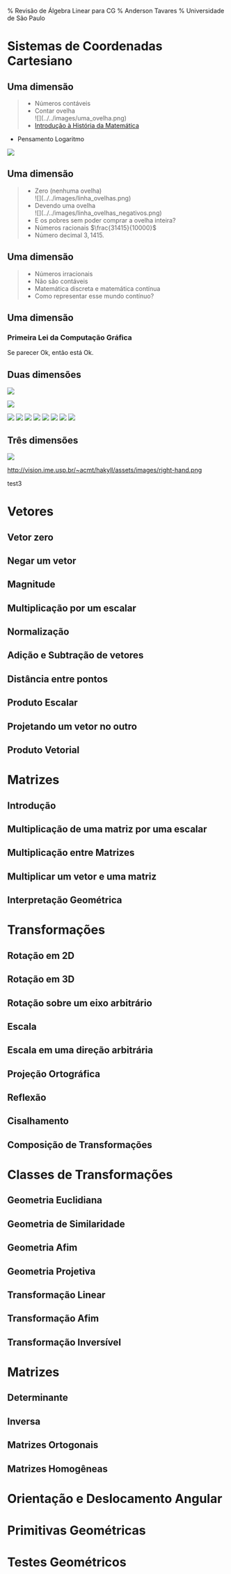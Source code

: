 % Revisão de Álgebra Linear para CG
% Anderson Tavares
% Universidade de São Paulo

# Sistemas de Coordenadas Cartesiano

## Uma dimensão

> - Números contáveis
> - <div>Contar ovelha<br>![](../../images/uma_ovelha.png)</div>
> - [Introdução à História da Matemática](http://www.livrariasaraiva.com.br/produto/392616)
- <div>Pensamento Logaritmo<br>
![](../../images/babylogarithms.jpg)</div>

## Uma dimensão

> - <div>Zero (nenhuma ovelha)<br>![](../../images/linha_ovelhas.png)</div>
> - <div>Devendo uma ovelha<br>![](../../images/linha_ovelhas_negativos.png)</div>
> - E os pobres sem poder comprar a ovelha inteira?
> - Números racionais $\frac{31415}{10000}$
> - Número decimal $3,1415$.

## Uma dimensão

> - Números irracionais
> - Não são contáveis
> - Matemática discreta e matemática contínua
> - Como representar esse mundo contínuo?

## Uma dimensão

### Primeira Lei da Computação Gráfica
 Se parecer Ok, então está Ok.

## Duas dimensões

![](../../images/cartesia.png)

![](../../images/sistema-coordenadas-tela.png)

![](../../images/orientacao1.png)
![](../../images/orientacao2.png)
![](../../images/orientacao3.png)
![](../../images/orientacao4.png)
![](../../images/orientacao5.png)
![](../../images/orientacao6.png)
![](../../images/orientacao7.png)
![](../../images/orientacao8.png)

## Três dimensões

![](../../images/3d-coord-space.png)

http://vision.ime.usp.br/~acmt/hakyll/assets/images/right-hand.png




test3

# Vetores

## Vetor zero

## Negar um vetor

## Magnitude

## Multiplicação por um escalar

## Normalização

## Adição e Subtração de vetores

## Distância entre pontos

## Produto Escalar

## Projetando um vetor no outro

## Produto Vetorial

# Matrizes

## Introdução

## Multiplicação de uma matriz por uma escalar

## Multiplicação entre Matrizes

## Multiplicar um vetor e uma matriz

## Interpretação Geométrica

# Transformações

## Rotação em 2D

## Rotação em 3D

## Rotação sobre um eixo arbitrário

## Escala

## Escala em uma direção arbitrária

## Projeção Ortográfica

## Reflexão

## Cisalhamento

## Composição de Transformações

# Classes de Transformações

## Geometria Euclidiana

## Geometria de Similaridade

## Geometria Afim

## Geometria Projetiva

## Transformação Linear

## Transformação Afim

## Transformação Inversível

# Matrizes

## Determinante

## Inversa

## Matrizes Ortogonais

## Matrizes Homogêneas

# Orientação e Deslocamento Angular

# Primitivas Geométricas

# Testes Geométricos





